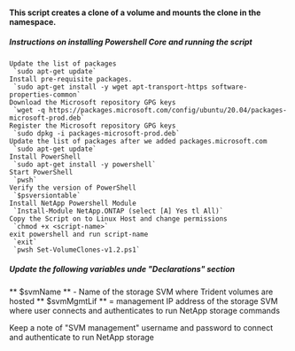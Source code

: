 #### This script creates a clone of a volume and mounts the clone in the namespace.

  ##### Instructions on installing Powershell Core and running the script  
    Update the list of packages
     `sudo apt-get update`
    Install pre-requisite packages.
     `sudo apt-get install -y wget apt-transport-https software-properties-common`
    Download the Microsoft repository GPG keys
     `wget -q https://packages.microsoft.com/config/ubuntu/20.04/packages-microsoft-prod.deb`
    Register the Microsoft repository GPG keys
     `sudo dpkg -i packages-microsoft-prod.deb`
    Update the list of packages after we added packages.microsoft.com
     `sudo apt-get update`
    Install PowerShell
     `sudo apt-get install -y powershell`
    Start PowerShell
     `pwsh`
    Verify the version of PowerShell
     `$psversiontable`
    Install NetApp Powershell Module
     `Install-Module NetApp.ONTAP (select [A] Yes tl All)`
    Copy the Script on to Linux Host and change permissions
     `chmod +x <script-name>`
    exit powershell and run script-name
     `exit`
     `pwsh Set-VolumeClones-v1.2.ps1`

  ##### Update the following variables unde "Declarations" section
  ** $svmName ** -  Name of the storage SVM where Trident volumes are hosted
  ** $svmMgmtLif ** = management IP address of the storage SVM where user connects and authenticates to run NetApp storage commands

  Keep a note of "SVM management" username and password to connect and authenticate to run NetApp storage
